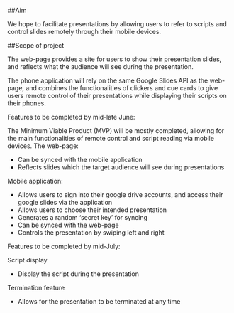##Aim

We hope to facilitate presentations by allowing users to refer to scripts and control slides remotely through their mobile devices.

##Scope of project

The web-page provides a site for users to show their presentation slides, and reflects what the audience will see during the presentation.

The phone application will rely on the same Google Slides API as the web-page, and combines the functionalities of clickers and cue cards to give users remote control of their presentations while displaying their scripts on their phones.

Features to be completed by mid-late June:

The Minimum Viable Product (MVP) will be mostly completed, allowing for the main functionalities of remote control and script reading via mobile devices.
The web-page:
   - Can be synced with the mobile application
   - Reflects slides which the target audience will see during presentations

Mobile application:
   - Allows users to sign into their google drive accounts, and access their google slides via the application
   - Allows users to choose their intended presentation
   - Generates a random ‘secret key’ for syncing
   - Can be synced with the web-page
   - Controls the presentation by swiping left and right

Features to be completed by mid-July:

Script display
   - Display the script during the presentation

Termination feature
   - Allows for the presentation to be terminated at any time
